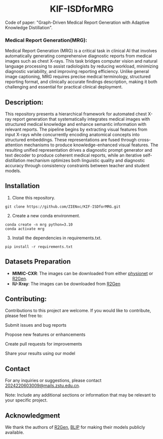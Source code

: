 <h1 align="center">KIF-ISDforMRG</h1>

Code of paper: "Graph-Driven Medical Report Generation with Adaptive Knowledge Distillation".

### Medical Report Generation(MRG):
Medical Report Generation (MRG) is a critical task in clinical AI that involves automatically generating comprehensive diagnostic reports from medical images such as chest X-rays. This task bridges computer vision and natural language processing to assist radiologists by reducing workload, minimizing diagnostic variability, and improving reporting efficiency. Unlike general image captioning, MRG requires precise medical terminology, structured reporting format, and clinically accurate findings description, making it both challenging and essential for practical clinical deployment.

## Description:
This repository presents a hierarchical framework for automated chest X-ray report generation that systematically integrates medical images with structured medical knowledge and enhance semantic information with relevant reports. The pipeline begins by extracting visual features from input X-rays while concurrently encoding anatomical concepts into structured embeddings. These representations are fused through cross-attention mechanisms to produce knowledge-enhanced visual features.  The resulting unified representation drives a diagnostic prompt generator and text decoder to produce coherent medical reports, while an iterative self-distillation mechanism optimizes both linguistic quality and diagnostic accuracy through consistency constraints between teacher and student models.

## Installation
1. Clone this repository.
```Shell
git clone https://github.com/ZIENxc/KIF-ISDforMRG.git
```
2. Create a new conda environment.
```Shell
conda create -n mrg python=3.10
conda activate mrg
```
3. Install the dependencies in requirements.txt.
```Shell
pip install -r requirements.txt
```

## Datasets Preparation
* **MIMIC-CXR**: The images can be downloaded from either [physionet](https://www.physionet.org/content/mimic-cxr-jpg/2.0.0/) or [R2Gen](https://github.com/zhjohnchan/R2Gen). 
* **IU-Xray**: The images can be downloaded from [R2Gen](https://github.com/zhjohnchan/R2Gen)


## Contributing:
Contributions to this project are welcome. If you would like to contribute, please feel free to:

Submit issues and bug reports

Propose new features or enhancements

Create pull requests for improvements

Share your results using our model

## Contact
For any inquiries or suggestions, please contact 2024220603009@mails.zstu.edu.cn.

Note: Include any additional sections or information that may be relevant to your specific project.

## Acknowledgment
We thank the authors of [R2Gen](https://github.com/zhjohnchan/R2Gen), [BLIP](https://github.com/salesforce/BLIP) for making their models publicly available.
